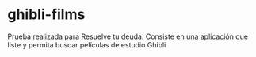 # ghibli-films
Prueba realizada para Resuelve tu deuda. Consiste en una aplicación que liste y permita buscar películas de estudio Ghibli
